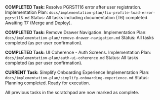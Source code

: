 **COMPLETED Task:** Resolve PGRST116 error after user registration.
Implementation Plan: `docs/implementation-plan/fix-profile-load-error-pgrst116.md`
Status: All tasks including documentation (T6) completed. Awaiting T7 (Merge and Deploy).

**COMPLETED Task:** Remove Drawer Navigation.
Implementation Plan: `docs/implementation-plan/remove-drawer-navigation.md`
Status: All tasks completed (as per user confirmation).

**COMPLETED Task:** UI Coherence - Auth Screens.
Implementation Plan: `docs/implementation-plan/auth-ui-coherence.md`
Status: All tasks completed (as per user confirmation).

**CURRENT Task:** Simplify Onboarding Experience
Implementation Plan: `docs/implementation-plan/simplify-onboarding-experience.md`
Status: Planning completed. Ready for execution.

All previous tasks in the scratchpad are now marked as complete.
<!-- Add new task references above this line -->
